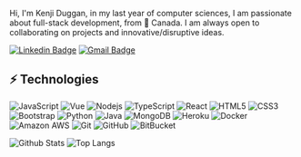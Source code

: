 Hi, I'm Kenji Duggan, in my last year of computer sciences, I am passionate about full-stack development, from 🚀 Canada. I am always open to collaborating on projects and innovative/disruptive ideas.

[![Linkedin Badge](https://img.shields.io/badge/-kenjiduggan-blue?style=flat-square&logo=Linkedin&logoColor=white&link=https://www.linkedin.com/in/kenji-duggan/)](https://www.linkedin.com/in/kenji-duggan/)
[![Gmail Badge](https://img.shields.io/badge/-kenjiduggan@gmail.com-c14438?style=flat-square&logo=Gmail&logoColor=white&link=mailto:kenjiduggan@gmail.com)](mailto:kenjiduggan@gmail.com)

## ⚡ Technologies

![JavaScript](https://img.shields.io/badge/-JavaScript-black?style=flat-square&logo=javascript)
![Vue](https://img.shields.io/badge/-Vue-green?style=flat-square&logo=vue)
![Nodejs](https://img.shields.io/badge/-Nodejs-black?style=flat-square&logo=Node.js)
![TypeScript](https://img.shields.io/badge/-TypeScript-007ACC?style=flat-square&logo=typescript)
![React](https://img.shields.io/badge/-React-black?style=flat-square&logo=react)
![HTML5](https://img.shields.io/badge/-HTML5-E34F26?style=flat-square&logo=html5&logoColor=white)
![CSS3](https://img.shields.io/badge/-CSS3-1572B6?style=flat-square&logo=css3)
![Bootstrap](https://img.shields.io/badge/-Bootstrap-563D7C?style=flat-square&logo=bootstrap)
![Python](https://img.shields.io/badge/-Python-black?style=flat-square&logo=Python)
![Java](https://img.shields.io/badge/-java-E34A86?style=flat-square&logo=java)
![MongoDB](https://img.shields.io/badge/-MongoDB-black?style=flat-square&logo=mongodb)
![Heroku](https://img.shields.io/badge/-Heroku-430098?style=flat-square&logo=heroku)
![Docker](https://img.shields.io/badge/-Docker-black?style=flat-square&logo=docker)
![Amazon AWS](https://img.shields.io/badge/Amazon%20AWS-232F3E?style=flat-square&logo=amazon-aws)
![Git](https://img.shields.io/badge/-Git-black?style=flat-square&logo=git)
![GitHub](https://img.shields.io/badge/-GitHub-181717?style=flat-square&logo=github)
![BitBucket](https://img.shields.io/badge/-BitBucket-darkblue?style=flat-square&logo=bitbucket)
 
![Github Stats](https://github-readme-stats.vercel.app/api?username=KenjiDuggan&count_private=true&show_icons=true&include_all_commits=true)
![Top Langs](https://github-readme-stats.vercel.app/api/top-langs/?username=KenjiDuggan&hide=TeX&layout=compact)

 
 
  
